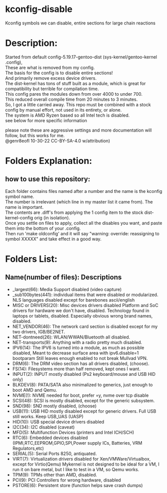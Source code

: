 # kconfig-disable
Kconfig symbols we can disable, entire sections for large chain reactions

# Description:
Started from default config-5.19.17-gentoo-dist (sys-kernel/gentoo-kernel .config),  
These are what is removed from my config.  
The basis for the config is to disable entire sections!  
And primarily remove excess device drivers.  
The dist-kernel has tons of stuff built as a module, which is great for compatibility but terrible for compilation time.  
This config pares the modules down from over 4000 to under 700.  
This reduced overall compile time from 20 minutes to 3 minutes.  
So, I got a little carried away. This repo must be combined with a stock config by manual effort, not used in its entirety, or alone.  
The system is AMD Ryzen based so all Intel tech is disabled.  
see below for more specific information  
  
please note these are aggressive settings and more documentation will follow, but this works for me.  
@genr8eofl 10-30-22 CC-BY-SA-4.0 w/attribution)  
  
# Folders Explanation: 
## how to use this repository:
Each folder contains files named after a number and the name is the kconfig symbol name.  
The number is irrelevant (which line in my master list it came from). The name is important.  
The contents are .diff's from applying the 1 config item to the stock dist-kernel-config orig (in isolation).  
Once you settle on files to apply, collect all the disables you want, and paste them into the bottom of your .config.  
Then run 'make oldconfig' and it will say "warning: override: reassigning to symbol XXXXX" and take effect in a good way.  

# Folders List:
## Name(number of files): Descriptions
* _largest(66): Media Support disabled (video capture)
* _sub100bytes(441): individual items that were disabled or modularized.
            NLS languages disabled except for barebones ascii/english
* MISC or DRIVERS(20): Misc devices drivers disabled
                       Platform and SoC drivers for hardware we don't have, disabled.
                       Technology found in laptops or tablets, disabled.
                       Especially obvious wrong brand names, disabled.
* NET_VENDOR(46): The network card section is disabled except for my two drivers, IGB/BE2NET.
* NET-dontneed(26):   WLAN/WWAN/Bluetooth all disabled.
* NET-transports(9): Anything with a radio pretty much disabled.
* IPV6(14): The IPV6 is turned into a module, as much as possible disabled,
      Meant to decrease surface area with ipv6.disable=1 bootparam
      Still leaves enough enabled to not break Mullvad VPN.
* DRM(6): The DRM video section has all drivers disabled, (choose).
* FS(14): Filesystems more than half removed, kept ones I want.
* INPUT(2): INPUT mostly disabled (Ps2 keyboard/mouse and USB HID only)
* BLKDEV(8): PATA/SATA also minimalized to generics, just enough to boot AMD and Qemu.
* NVME(!): NVME needed for boot, prefer =y, nvme over tcp disable
* SCSI(48): SCSI is mostly disabled, except for the generic subsystem.
* SND(98): SND mostly disabled, (choose)
* USB(11): USB HID mostly disabled except for generic drivers. Full USB still works. Keep USB_UAS (UASP)
* HID(10): USB special device drivers disabled
* I2C(34): I2C disabled (caveat)
* MFD(5): Multifunction Devices (printers and Intel ICH/SCH)
* RTC(6): Embedded devices disabled (IPMI,RTC,EEPROM,GPIO,SPI,Power supply ICs, Batteries, VRM Regulators,etc)
* SERIAL(5): Serial Ports 8250, antiquated.
* VIRT(7): Virtualization _drivers_ disabled for Xen/VMWare/Virtualbox, except for Virtio(Qemu)
        Mykernel is not designed to be ideal for a VM, I run it on bare metal, but I like to test in a VM, so Qemu works.
* TPM(9): TPMs other than AMD, disabled.
* PCI(9): PCI Controllers for wrong hardware, disabled
* PSTORE(6): Persistent store (function helps save crash dumps)
